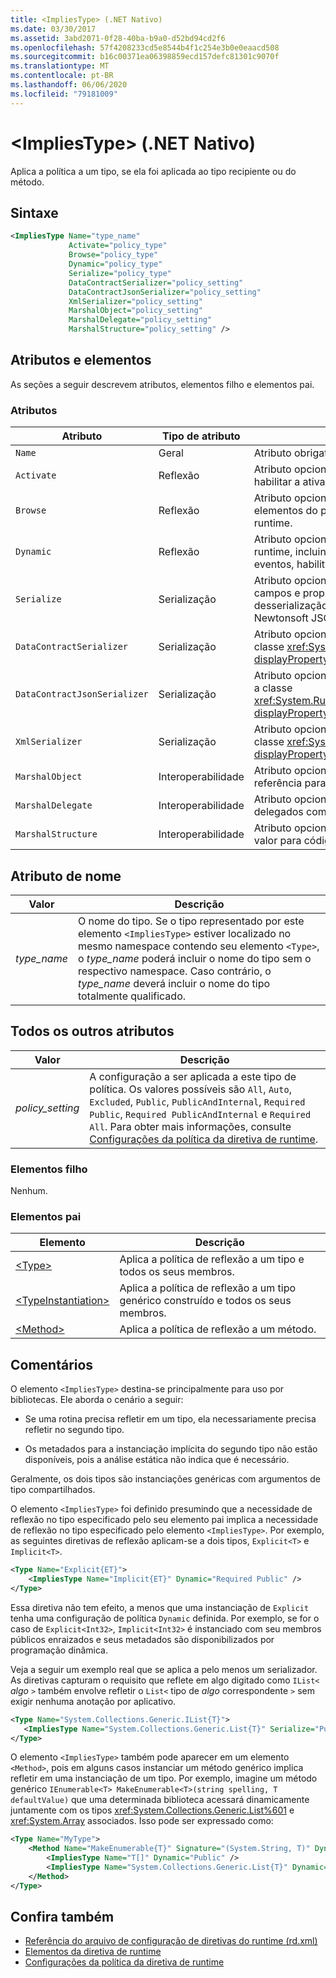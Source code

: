 ```yaml
---
title: <ImpliesType> (.NET Nativo)
ms.date: 03/30/2017
ms.assetid: 3abd2071-0f28-40ba-b9a0-d52bd94cd2f6
ms.openlocfilehash: 57f4208233cd5e8544b4f1c254e3b0e0eaacd508
ms.sourcegitcommit: b16c00371ea06398859ecd157defc81301c9070f
ms.translationtype: MT
ms.contentlocale: pt-BR
ms.lasthandoff: 06/06/2020
ms.locfileid: "79181009"
---
```

# <a name="impliestype-element-net-native"></a>\<ImpliesType> (.NET Nativo)
Aplica a política a um tipo, se ela foi aplicada ao tipo recipiente ou do método.  
  
## <a name="syntax"></a>Sintaxe  
  
```xml
<ImpliesType Name="type_name"  
             Activate="policy_type"  
             Browse="policy_type"  
             Dynamic="policy_type"  
             Serialize="policy_type"
             DataContractSerializer="policy_setting"  
             DataContractJsonSerializer="policy_setting"  
             XmlSerializer="policy_setting"  
             MarshalObject="policy_setting"  
             MarshalDelegate="policy_setting"  
             MarshalStructure="policy_setting" />  
```  
  
## <a name="attributes-and-elements"></a>Atributos e elementos  
 As seções a seguir descrevem atributos, elementos filho e elementos pai.  
  
### <a name="attributes"></a>Atributos  
  
|Atributo|Tipo de atributo|Descrição|  
|---------------|--------------------|-----------------|  
|`Name`|Geral|Atributo obrigatório. Especifica o nome do tipo.|  
|`Activate`|Reflexão|Atributo opcional. Controla o acesso de runtime a construtores para habilitar a ativação de instâncias.|  
|`Browse`|Reflexão|Atributo opcional. Controla a consulta para obter informações sobre elementos do programa, mas não permite qualquer acesso de runtime.|  
|`Dynamic`|Reflexão|Atributo opcional. Controla o acesso a todos os tipos de membro ao runtime, incluindo construtores, métodos, campos, propriedades e eventos, habilitando a programação dinâmica.|  
|`Serialize`|Serialização|Atributo opcional. Controla o acesso ao runtime para construtores, campos e propriedades para habilitar a serialização e desserialização das instâncias por bibliotecas como o serializador Newtonsoft JSON.|  
|`DataContractSerializer`|Serialização|Atributo opcional. Controla a política de serialização que usa a classe <xref:System.Runtime.Serialization.DataContractSerializer?displayProperty=nameWithType>.|  
|`DataContractJsonSerializer`|Serialização|Atributo opcional. Controla a política de serialização JSON que usa a classe <xref:System.Runtime.Serialization.Json.DataContractJsonSerializer?displayProperty=nameWithType>.|  
|`XmlSerializer`|Serialização|Atributo opcional. Controla a política de serialização XML que usa a classe <xref:System.Xml.Serialization.XmlSerializer?displayProperty=nameWithType>.|  
|`MarshalObject`|Interoperabilidade|Atributo opcional. Política de controles de marshaling de tipos de referência para o Windows Runtime e COM.|  
|`MarshalDelegate`|Interoperabilidade|Atributo opcional. Controla a diretiva de marshaling de tipos delegados como ponteiros de função para código nativo.|  
|`MarshalStructure`|Interoperabilidade|Atributo opcional. Controla a política de marshaling de tipos de valor para código nativo.|  
  
## <a name="name-attribute"></a>Atributo de nome  
  
|Valor|Descrição|  
|-----------|-----------------|  
|*type_name*|O nome do tipo. Se o tipo representado por este elemento `<ImpliesType>` estiver localizado no mesmo namespace contendo seu elemento `<Type>`, o *type_name* poderá incluir o nome do tipo sem o respectivo namespace. Caso contrário, o *type_name* deverá incluir o nome do tipo totalmente qualificado.|  
  
## <a name="all-other-attributes"></a>Todos os outros atributos  
  
|Valor|Descrição|  
|-----------|-----------------|  
|*policy_setting*|A configuração a ser aplicada a este tipo de política. Os valores possíveis são `All`, `Auto`, `Excluded`, `Public`, `PublicAndInternal`, `Required Public`, `Required PublicAndInternal` e `Required All`. Para obter mais informações, consulte [Configurações da política da diretiva de runtime](runtime-directive-policy-settings.md).|  
  
### <a name="child-elements"></a>Elementos filho  
 Nenhum.  
  
### <a name="parent-elements"></a>Elementos pai  
  
|Elemento|Descrição|  
|-------------|-----------------|  
|[\<Type>](type-element-net-native.md)|Aplica a política de reflexão a um tipo e todos os seus membros.|  
|[\<TypeInstantiation>](typeinstantiation-element-net-native.md)|Aplica a política de reflexão a um tipo genérico construído e todos os seus membros.|  
|[\<Method>](method-element-net-native.md)|Aplica a política de reflexão a um método.|  
  
## <a name="remarks"></a>Comentários  
 O elemento `<ImpliesType>` destina-se principalmente para uso por bibliotecas. Ele aborda o cenário a seguir:  
  
- Se uma rotina precisa refletir em um tipo, ela necessariamente precisa refletir no segundo tipo.  
  
- Os metadados para a instanciação implícita do segundo tipo não estão disponíveis, pois a análise estática não indica que é necessário.  
  
 Geralmente, os dois tipos são instanciações genéricas com argumentos de tipo compartilhados.  
  
 O elemento `<ImpliesType>` foi definido presumindo que a necessidade de reflexão no tipo especificado pelo seu elemento pai implica a necessidade de reflexão no tipo especificado pelo elemento `<ImpliesType>`. Por exemplo, as seguintes diretivas de reflexão aplicam-se a dois tipos, `Explicit<T>` e `Implicit<T>`.  
  
```xml  
<Type Name="Explicit{ET}">  
    <ImpliesType Name="Implicit{ET}" Dynamic="Required Public" />  
</Type>  
```  
  
 Essa diretiva não tem efeito, a menos que uma instanciação de `Explicit` tenha uma configuração de política `Dynamic` definida. Por exemplo, se for o caso de `Explicit<Int32>`, `Implicit<Int32>` é instanciado com seu membros públicos enraizados e seus metadados são disponibilizados por programação dinâmica.  
  
 Veja a seguir um exemplo real que se aplica a pelo menos um serializador. As diretivas capturam o requisito que reflete em algo digitado como `IList<` *algo* `>` também envolve refletir o `List<` tipo de *algo* correspondente `>` sem exigir nenhuma anotação por aplicativo.  
  
```xml  
<Type Name="System.Collections.Generic.IList{T}">  
   <ImpliesType Name="System.Collections.Generic.List{T}" Serialize="Public" />  
</Type>  
```  
  
 O elemento `<ImpliesType>` também pode aparecer em um elemento `<Method>`, pois em alguns casos instanciar um método genérico implica refletir em uma instanciação de um tipo. Por exemplo, imagine um método genérico `IEnumerable<T> MakeEnumerable<T>(string spelling, T defaultValue)` que uma determinada biblioteca acessará dinamicamente juntamente com os tipos <xref:System.Collections.Generic.List%601> e <xref:System.Array> associados. Isso pode ser expressado como:  
  
```xml  
<Type Name="MyType">  
    <Method Name="MakeEnumerable{T}" Signature="(System.String, T)" Dynamic="Included">  
        <ImpliesType Name="T[]" Dynamic="Public" />  
        <ImpliesType Name="System.Collections.Generic.List{T}" Dynamic="Public" />  
    </Method>  
</Type>  
```  
  
## <a name="see-also"></a>Confira também

- [Referência do arquivo de configuração de diretivas do runtime (rd.xml)](runtime-directives-rd-xml-configuration-file-reference.md)
- [Elementos da diretiva de runtime](runtime-directive-elements.md)
- [Configurações da política da diretiva de runtime](runtime-directive-policy-settings.md)
